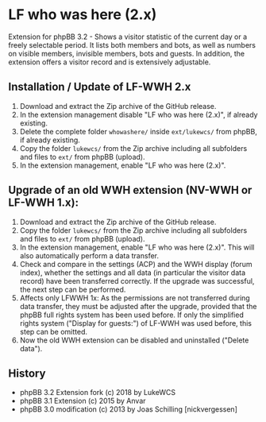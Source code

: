 # LF who was here (2.x)
Extension for phpBB 3.2 - Shows a visitor statistic of the current day or a freely selectable period. It lists both members and bots, as well as numbers on visible members, invisible members, bots and guests. In addition, the extension offers a visitor record and is extensively adjustable.

## Installation / Update of LF-WWH 2.x
1. Download and extract the Zip archive of the GitHub release.
1. In the extension management disable "LF who was here (2.x)", if already existing.
1. Delete the complete folder `whowashere/` inside `ext/lukewcs/` from phpBB, if already existing.
1. Copy the folder `lukewcs/` from the Zip archive including all subfolders and files to `ext/` from phpBB (upload).
1. In the extension management, enable "LF who was here (2.x)".

## Upgrade of an old WWH extension (NV-WWH or LF-WWH 1.x):
1. Download and extract the Zip archive of the GitHub release.
1. Copy the folder `lukewcs/` from the Zip archive including all subfolders and files to `ext/` from phpBB (upload).
1. In the extension management, enable "LF who was here (2.x)". This will also automatically perform a data transfer.
1. Check and compare in the settings (ACP) and the WWH display (forum index), whether the settings and all data (in particular the visitor data record) have been transferred correctly. If the upgrade was successful, the next step can be performed.
1. Affects only LFWWH 1x: As the permissions are not transferred during data transfer, they must be adjusted after the upgrade, provided that the phpBB full rights system has been used before. If only the simplified rights system ("Display for guests:") of LF-WWH was used before, this step can be omitted.
1. Now the old WWH extension can be disabled and uninstalled ("Delete data").

## History
* phpBB 3.2 Extension fork (c) 2018 by LukeWCS
* phpBB 3.1 Extension (c) 2015 by Anvar
* phpBB 3.0 modification (c) 2013 by Joas Schilling [nickvergessen]
